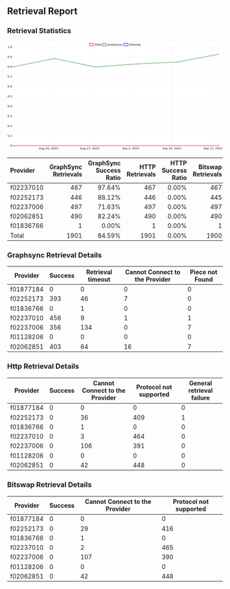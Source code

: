 ## Retrieval Report
### Retrieval Statistics
<img src="https://raw.githubusercontent.com/data-preservation-programs/filplus-checker-assets/main/filecoin-project/filecoin-plus-large-datasets/issues/2100/1695346309161.png"/>

| Provider  | GraphSync Retrievals | GraphSync Success Ratio | HTTP Retrievals | HTTP Success Ratio | Bitswap Retrievals | Bitswap Success Ratio |
| :-------- | -------------------: | ----------------------: | --------------: | -----------------: | -----------------: | --------------------: |
| f02237010 |                  467 |                  97.64% |             467 |              0.00% |                467 |                 0.00% |
| f02252173 |                  446 |                  88.12% |             446 |              0.00% |                445 |                 0.00% |
| f02237006 |                  497 |                  71.63% |             497 |              0.00% |                497 |                 0.00% |
| f02062851 |                  490 |                  82.24% |             490 |              0.00% |                490 |                 0.00% |
| f01836766 |                    1 |                   0.00% |               1 |              0.00% |                  1 |                 0.00% |
| Total     |                 1901 |                  84.59% |            1901 |              0.00% |               1900 |                 0.00% |

### Graphsync Retrieval Details
| Provider  | Success | Retrieval timeout | Cannot Connect to the Provider | Piece not Found |
| --------- | ------- | ----------------- | ------------------------------ | --------------- |
| f01877184 | 0       | 0                 | 0                              | 0               |
| f02252173 | 393     | 46                | 7                              | 0               |
| f01836766 | 0       | 1                 | 0                              | 0               |
| f02237010 | 456     | 9                 | 1                              | 1               |
| f02237006 | 356     | 134               | 0                              | 7               |
| f01128206 | 0       | 0                 | 0                              | 0               |
| f02062851 | 403     | 64                | 16                             | 7               |

### Http Retrieval Details
| Provider  | Success | Cannot Connect to the Provider | Protocol not supported | General retrieval failure |
| --------- | ------- | ------------------------------ | ---------------------- | ------------------------- |
| f01877184 | 0       | 0                              | 0                      | 0                         |
| f02252173 | 0       | 36                             | 409                    | 1                         |
| f01836766 | 0       | 1                              | 0                      | 0                         |
| f02237010 | 0       | 3                              | 464                    | 0                         |
| f02237006 | 0       | 106                            | 391                    | 0                         |
| f01128206 | 0       | 0                              | 0                      | 0                         |
| f02062851 | 0       | 42                             | 448                    | 0                         |

### Bitswap Retrieval Details
| Provider  | Success | Cannot Connect to the Provider | Protocol not supported |
| --------- | ------- | ------------------------------ | ---------------------- |
| f01877184 | 0       | 0                              | 0                      |
| f02252173 | 0       | 29                             | 416                    |
| f01836766 | 0       | 1                              | 0                      |
| f02237010 | 0       | 2                              | 465                    |
| f02237006 | 0       | 107                            | 390                    |
| f01128206 | 0       | 0                              | 0                      |
| f02062851 | 0       | 42                             | 448                    |
